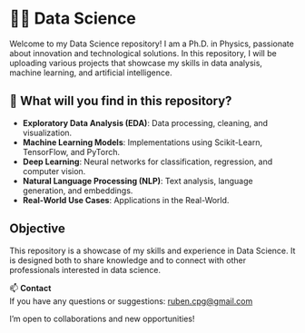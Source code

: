 # 🧑‍🔬 Data Science  

Welcome to my Data Science repository! I am a Ph.D. in Physics, passionate about innovation and technological solutions. In this repository, I will be uploading various projects that showcase my skills in data analysis, machine learning, and artificial intelligence.  

## 📌 What will you find in this repository?  
-  **Exploratory Data Analysis (EDA)**: Data processing, cleaning, and visualization.  
-  **Machine Learning Models**: Implementations using Scikit-Learn, TensorFlow, and PyTorch.  
-  **Deep Learning**: Neural networks for classification, regression, and computer vision.  
-  **Natural Language Processing (NLP)**: Text analysis, language generation, and embeddings.  
-  **Real-World Use Cases**: Applications in the Real-World.  

##  Objective  
This repository is a showcase of my skills and experience in Data Science. It is designed both to share knowledge and to connect with other professionals interested in data science.  

📫 **Contact**  
If you have any questions or suggestions: ruben.cpg@gmail.com

I’m open to collaborations and new opportunities! 
